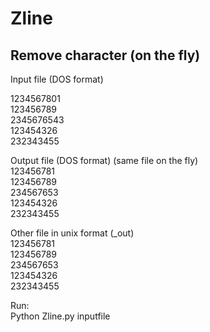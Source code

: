# Zline  
## Remove character (on the fly)

Input file (DOS format)

1234567801  
123456789  
2345676543  
123454326  
232343455  
  
Output file (DOS format) (same file on the fly)  
123456781  
123456789  
234567653  
123454326  
232343455  
  
Other file in unix format (_out)  
123456781  
123456789  
234567653  
123454326  
232343455  

Run:  
Python Zline.py inputfile  
